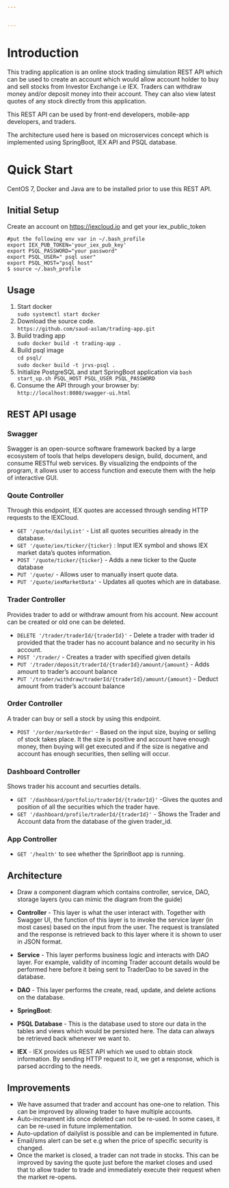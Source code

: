 ```yaml
---


---
```


<h1 id="introduction">Introduction</h1>
<p>This trading application is an online stock trading simulation REST API which can be used to create an account which would allow account holder to buy and sell stocks from Investor Exchange i.e IEX. Traders can withdraw money and/or deposit money into their account. They can also view latest quotes of any stock directly from this application.</p>
<p>This REST API can be used by front-end developers, mobile-app developers, and traders.</p>
<p>The architecture used here is based on microservices concept which is implemented using SpringBoot, IEX API and PSQL database.</p>
<h1 id="quick-start">Quick Start</h1>
<p>CentOS 7, Docker and Java are to be installed prior to use this REST API.</p>
<h2 id="initial-setup">Initial Setup</h2>
<p>Create an account on <a href="https://iexcloud.io/">https://iexcloud.io</a>  and get your iex_public_token</p>
<pre><code>#put the following env var in ~/.bash_profile
export IEX_PUB_TOKEN='your_iex_pub_key'
export PSQL_PASSWORD="your password" 
export PSQL_USER=" psql user" 
export PSQL_HOST="psql host"
$ source ~/.bash_profile
</code></pre>
<h2 id="usage">Usage</h2>
<ol>
<li>Start docker<br>
<code>sudo systemctl start docker</code></li>
<li>Download the source code.<br>
<code>https://github.com/saud-aslam/trading-app.git</code></li>
<li>Build trading app<br>
<code>sudo docker build -t trading-app .</code></li>
<li>Build psql image<br>
<code>cd psql/</code><br>
<code>sudo docker build -t jrvs-psql .</code></li>
<li>Initialize PostgreSQL and start SpringBoot application via <code>bash start_up.sh PSQL_HOST PSQL_USER PSQL_PASSWORD</code></li>
<li>Consume the API through your browser by: <code>http://localhost:8080/swagger-ui.html</code></li>
</ol>
<h2 id="rest-api-usage">REST API usage</h2>
<h3 id="swagger">Swagger</h3>
<p>Swagger is an open-source software framework backed by a large ecosystem of tools that helps developers design, build, document, and consume RESTful web services. By visualizing the endpoints of the program, it allows user to access function and execute them with the help of interactive GUI.</p>
<h3 id="qoute-controller">Qoute Controller</h3>
<p>Through this endpoint, IEX quotes are accessed through sending HTTP requests to the IEXCloud.</p>
<ul>
<li><code>GET '/quote/dailyList'</code>  - List all quotes securities already in the database.</li>
<li><code>GET '/quote/iex/ticker/{ticker}</code> : Input IEX symbol and shows IEX market data’s quotes information.</li>
<li><code>POST '/quote/ticker/{ticker}</code>  - Adds a new ticker to the Quote database</li>
<li><code>PUT '/quote/</code>  - Allows user to manually insert quote data.</li>
<li><code>PUT '/quote/iexMarketData'</code>  - Updates all quotes which are in database.</li>
</ul>
<h3 id="trader-controller">Trader Controller</h3>
<p>Provides trader to add or withdraw amount from his account. New account can be created or old one can be deleted.</p>
<ul>
<li><code>DELETE '/trader/traderId/{traderId}'</code>  - Delete a trader with trader id provided that the trader has no account balance and no security in his account.</li>
<li><code>POST '/trader/</code>  - Creates a trader with specified given details</li>
<li><code>PUT '/trader/deposit/traderId/{traderId}/amount/{amount}</code>  - Adds amount to trader’s account balance</li>
<li><code>PUT '/trader/withdraw/traderId/{traderId}/amount/{amount}</code>  - Deduct amount from trader’s account balance</li>
</ul>
<h3 id="order-controller">Order Controller</h3>
<p>A trader can buy or sell a stock by using this endpoint.</p>
<ul>
<li><code>POST '/order/marketOrder'</code>  - Based on the input size, buying or selling of stock takes place. It the size is positive and account have enough money, then buying will get executed and if the size is negative and account has enough securities, then selling will occur.</li>
</ul>
<h3 id="dashboard-controller">Dashboard Controller</h3>
<p>Shows trader his account and securties details.</p>
<ul>
<li><code>GET '/dashboard/portfolio/traderId/{traderId}'</code>  -Gives the quotes and position of all the securities which the trader have.</li>
<li><code>GET '/dashboard/profile/traderId/{traderId}'</code>  - Shows the Trader and Account data from the database of the given trader_id.</li>
</ul>
<h3 id="app-controller">App Controller</h3>
<ul>
<li><code>GET '/health'</code>  to see whether the SprinBoot app is running.</li>
</ul>
<h2 id="architecture">Architecture</h2>
<ul>
<li>
<p>Draw a component diagram which contains controller, service, DAO, storage layers (you can mimic the diagram from the guide)</p>
</li>
<li>
<p><strong>Controller</strong>  - This layer is what the user interact with. Together with Swagger UI, the function of this layer is to invoke the service layer (in most cases) based on the input from the user. The request is translated and the response is retrieved back to this layer where it is shown to user in JSON format.</p>
</li>
<li>
<p><strong>Service</strong>  - This layer performs business logic and interacts with DAO layer. For example, validity of incoming Trader account details would be performed here before it being sent to TraderDao to be saved in the database.</p>
</li>
<li>
<p><strong>DAO</strong>  - This layer performs the create, read, update, and delete actions on the database.</p>
</li>
<li>
<p><strong>SpringBoot</strong>:</p>
</li>
<li>
<p><strong>PSQL Database</strong>  - This is the database used to store our data in the tables and views which would be persisted here. The data can always be retrieved back whenever we want to.</p>
</li>
<li>
<p><strong>IEX</strong>  - IEX provides us REST API  which we used to obtain stock information. By sending HTTP request to it, we get a response, which is parsed accrding to the needs.</p>
</li>
</ul>
<h2 id="improvements">Improvements</h2>
<ul>
<li>We have assumed that trader and account has one-one to relation. This can be improved by allowing trader to have multiple accounts.</li>
<li>Auto-increament ids once deleted can not be re-used. In some cases, it can be re-used in future implementation.</li>
<li>Auto-updation of dailylist is possible and can be implemented in future.</li>
<li>Email/sms alert can be set e.g when the price of specific security is changed.</li>
<li>Once the market is closed, a trader can not trade in stocks. This can be improved by saving the quote  just before the market closes and used that to allow trader to trade and immediately execute their request when the market re-opens.</li>
</ul>

